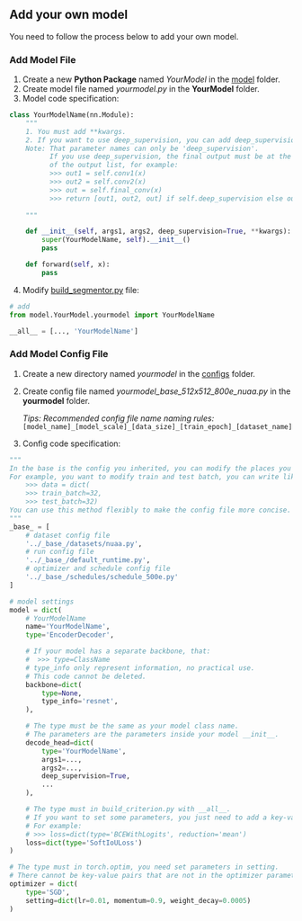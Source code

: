 ## Add your own model

You need to follow the process below to add your own model.

### Add Model File

1. Create a new **Python Package** named _YourModel_ in
   the [model](https://github.com/PANPEIWEN/Infrared-Small-Target-Segmentation-Framework/blob/main/model) folder.
2. Create model file named _yourmodel.py_ in the **YourModel** folder.
3. Model code specification:

```python
class YourModelName(nn.Module):
    """
    1. You must add **kwargs.
    2. If you want to use deep_supervision, you can add deep_supervision.
    Note: That parameter names can only be 'deep_supervision'.
          If you use deep_supervision, the final output must be at the end 
          of the output list, for example:
          >>> out1 = self.conv1(x)
          >>> out2 = self.conv2(x)
          >>> out = self.final_conv(x)
          >>> return [out1, out2, out] if self.deep_supervision else out
       
    """

    def __init__(self, args1, args2, deep_supervision=True, **kwargs):
        super(YourModelName, self).__init__()
        pass

    def forward(self, x):
        pass

```

4. Modify [build_segmentor.py](https://github.com/PANPEIWEN/Infrared-Small-Target-Segmentation-Framework/blob/main/model/build_segmentor.py)
file:

```python
# add
from model.YourModel.yourmodel import YourModelName

__all__ = [..., 'YourModelName']
```

### Add Model Config File

1. Create a new directory named _yourmodel_ in
   the [configs](https://github.com/PANPEIWEN/Infrared-Small-Target-Segmentation-Framework/blob/main/configs) folder.
2. Create config file named _yourmodel_base_512x512_800e_nuaa.py_ in the **yourmodel** folder.
   
    _Tips: Recommended config file name naming rules:_
   ```[model_name]_[model_scale]_[data_size]_[train_epoch]_[dataset_name]```
3. Config code specification:

```python
"""
In the base is the config you inherited, you can modify the places you need to modify after inheritance.
For example, you want to modify train and test batch, you can write like this:
    >>> data = dict(
    >>> train_batch=32,
    >>> test_batch=32)
You can use this method flexibly to make the config file more concise.
"""
_base_ = [
    # dataset config file
    '../_base_/datasets/nuaa.py',
    # run config file
    '../_base_/default_runtime.py',
    # optimizer and schedule config file
    '../_base_/schedules/schedule_500e.py'
]

# model settings
model = dict(
    # YourModelName
    name='YourModelName',
    type='EncoderDecoder',

    # If your model has a separate backbone, that:
    #  >>> type=ClassName
    # type_info only represent information, no practical use.
    # This code cannot be deleted.
    backbone=dict(
        type=None,
        type_info='resnet',
    ),

    # The type must be the same as your model class name.
    # The parameters are the parameters inside your model __init__.
    decode_head=dict(
        type='YourModelName',
        args1=...,
        args2=...,
        deep_supervision=True,
        ...
    ),

    # The type must in build_criterion.py with __all__.
    # If you want to set some parameters, you just need to add a key-value pair after type.
    # For example:
    # >>> loss=dict(type='BCEWithLogits', reduction='mean')
    loss=dict(type='SoftIoULoss')
)

# The type must in torch.optim, you need set parameters in setting.
# There cannot be key-value pairs that are not in the optimizer parameter list here.
optimizer = dict(
    type='SGD',
    setting=dict(lr=0.01, momentum=0.9, weight_decay=0.0005)
)
```